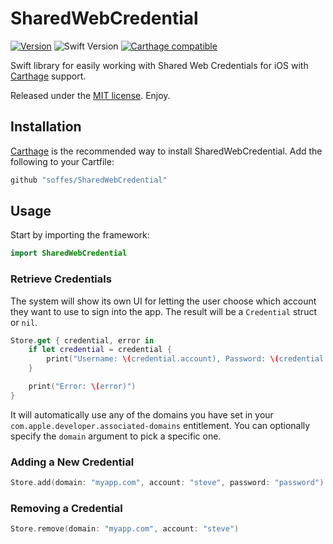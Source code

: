# SharedWebCredential

[![Version](https://img.shields.io/github/release/soffes/SharedWebCredential.svg)](https://github.com/soffes/SharedWebCredential/releases)
![Swift Version](https://img.shields.io/badge/swift-3.0.2-orange.svg)
[![Carthage compatible](https://img.shields.io/badge/Carthage-compatible-4BC51D.svg?style=flat)](https://github.com/Carthage/Carthage)

Swift library for easily working with Shared Web Credentials for iOS with [Carthage](https://github.com/carthage/carthage) support.

Released under the [MIT license](LICENSE). Enjoy.


## Installation

[Carthage](https://github.com/carthage/carthage) is the recommended way to install SharedWebCredential. Add the following to your Cartfile:

``` ruby
github "soffes/SharedWebCredential"
```

## Usage
Start by importing the framework:

``` swift
import SharedWebCredential
```

### Retrieve Credentials

The system will show its own UI for letting the user choose which account they want to use to sign into the app. The result will be a `Credential` struct or `nil`.

``` swift
Store.get { credential, error in
    if let credential = credential {
        print("Username: \(credential.account), Password: \(credential.password)")
    }

    print("Error: \(error)")
}
```

It will automatically use any of the domains you have set in your `com.apple.developer.associated-domains` entitlement. You can optionally specify the `domain` argument to pick a specific one.


### Adding a New Credential

``` swift
Store.add(domain: "myapp.com", account: "steve", password: "password")
```


### Removing a Credential

``` swift
Store.remove(domain: "myapp.com", account: "steve")
```
